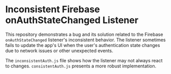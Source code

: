 # Inconsistent Firebase onAuthStateChanged Listener

This repository demonstrates a bug and its solution related to the Firebase `onAuthStateChanged` listener's inconsistent behavior.  The listener sometimes fails to update the app's UI when the user's authentication state changes due to network issues or other unexpected events.

The `inconsistentAuth.js` file shows how the listener may not always react to changes.  `consistentAuth.js` presents a more robust implementation.